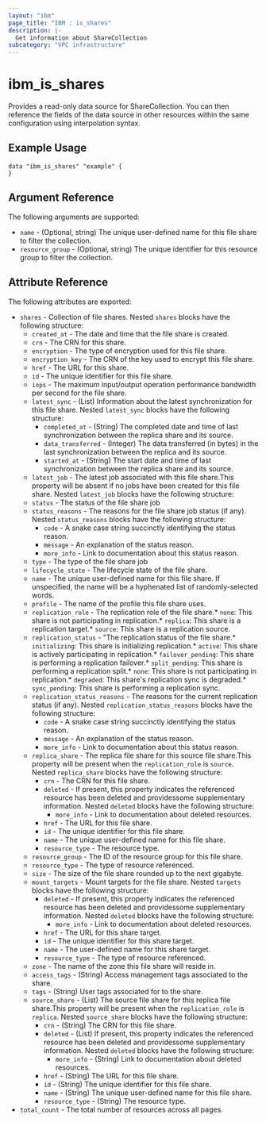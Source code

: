 ```yaml
---
layout: "ibm"
page_title: "IBM : is_shares"
description: |-
  Get information about ShareCollection
subcategory: "VPC infrastructure"
---
```


# ibm\_is_shares

Provides a read-only data source for ShareCollection. You can then reference the fields of the data source in other resources within the same configuration using interpolation syntax.

## Example Usage

```hcl
data "ibm_is_shares" "example" {
}
```

## Argument Reference

The following arguments are supported:

- `name` - (Optional, string) The unique user-defined name for this file share to filter the collection.
- `resource_group` - (Optional, string) The unique identifier for this resource group to filter the collection.

## Attribute Reference

The following attributes are exported:

- `shares` - Collection of file shares. Nested `shares` blocks have the following structure:
	- `created_at` - The date and time that the file share is created.
	- `crn` - The CRN for this share.
	- `encryption` - The type of encryption used for this file share.
	- `encryption_key` - The CRN of the key used to encrypt this file share.
	- `href` - The URL for this share.
	- `id` - The unique identifier for this file share.
	- `iops` - The maximum input/output operation performance bandwidth per second for the file share.
	- `latest_sync` - (List) Information about the latest synchronization for this file share.
		Nested `latest_sync` blocks have the following structure:
		- `completed_at` - (String) The completed date and time of last synchronization between the replica share and its source.
		- `data_transferred` - (Integer) The data transferred (in bytes) in the last synchronization between the replica and its source.
		- `started_at` - (String) The start date and time of last synchronization between the replica share and its source.
	- `latest_job` - The latest job associated with this file share.This property will be absent if no jobs have been created for this file share. Nested `latest_job` blocks have the following structure:
    - `status` - The status of the file share job
    - `status_reasons` - The reasons for the file share job status (if any). Nested `status_reasons` blocks have the following structure:
      - `code` - A snake case string succinctly identifying the status reason.
      - `message` - An explanation of the status reason.
      - `more_info` - Link to documentation about this status reason.
    - `type` - The type of the file share job
	- `lifecycle_state` - The lifecycle state of the file share.
	- `name` - The unique user-defined name for this file share. If unspecified, the name will be a hyphenated list of randomly-selected words.
	- `profile` - The name of the profile this file share uses.
	- `replication_role`  - The replication role of the file share.* `none`: This share is not participating in replication.* `replica`: This share is a replication target.* `source`: This share is a replication source.
    - `replication_status` - "The replication status of the file share.* `initializing`: This share is initializing replication.* `active`: This share is actively participating in replication.* `failover_pending`: This share is performing a replication failover.* `split_pending`: This share is performing a replication split.* `none`: This share is not participating in replication.* `degraded`: This share's replication sync is degraded.* `sync_pending`: This share is performing a replication sync.
    - `replication_status_reasons` - The reasons for the current replication status (if any). Nested `replication_status_reasons` blocks have the following structure:
      - `code` - A snake case string succinctly identifying the status reason.
      - `message` - An explanation of the status reason.
      - `more_info` - Link to documentation about this status reason. 
	- `replica_share` - The replica file share for this source file share.This property will be present when the `replication_role` is `source`. Nested `replica_share` blocks have the following structure:
      - `crn` - The CRN for this file share.
      - `deleted` - If present, this property indicates the referenced resource has been deleted and providessome supplementary information. Nested `deleted` blocks have the following structure:
        - `more_info` - Link to documentation about deleted resources.
      - `href` - The URL for this file share.
      - `id` - The unique identifier for this file share.
      - `name` - The unique user-defined name for this file share.
      - `resource_type` - The resource type.
	- `resource_group` - The ID of the resource group for this file share.
	- `resource_type` - The type of resource referenced.
	- `size` - The size of the file share rounded up to the next gigabyte.
	- `mount_targets` - Mount targets for the file share. Nested `targets` blocks have the following structure:
    	- `deleted` - If present, this property indicates the referenced resource has been deleted and providessome supplementary information. Nested `deleted` blocks have the following structure:
    		- `more_info` - Link to documentation about deleted resources.
    	- `href` - The URL for this share target.
    	- `id` - The unique identifier for this share target.
    	- `name` - The user-defined name for this share target.
    	- `resource_type` - The type of resource referenced.
	- `zone` - The name of the zone this file share will reside in.
	- `access_tags`  - (String) Access management tags associated to the share.
	- `tags`  - (String) User tags associated for to the share.
	- `source_share` - (List) The source file share for this replica file share.This property will be present when the `replication_role` is `replica`. Nested `source_share` blocks have the following structure:
      - `crn` - (String) The CRN for this file share.
      - `deleted` - (List)  If present, this property indicates the referenced resource has been deleted and providessome supplementary information. Nested `deleted` blocks have the following structure:
        - `more_info` - (String) Link to documentation about deleted resources.
      - `href` - (String) The URL for this file share.
      - `id` - (String) The unique identifier for this file share.
      - `name` - (String) The unique user-defined name for this file share.
      - `resource_type` - (String) The resource type.
- `total_count` - The total number of resources across all pages.

